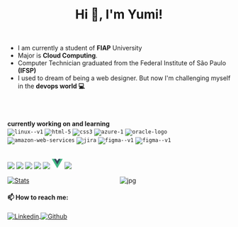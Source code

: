 <h1 align="center">Hi 👋, I'm Yumi!</h1>
<br>

- I am currently a student of **FIAP** University 
- Major is **Cloud Computing**.
- Computer Technician graduated from the Federal Institute of São Paulo **(IFSP)**
- I used to dream of being a web designer. But now I'm challenging myself in the **devops world 💻** 

<br>
<br>

**currently working on and learning**  
<code><img width="40" height="40" src="https://img.icons8.com/color/48/linux--v1.png" alt="linux--v1"/></code>
<code><img width="40" height="40" src="https://img.icons8.com/fluency/48/html-5.png" alt="html-5"/></code>
<code><img width="40" height="40" src="https://img.icons8.com/color/48/css3.png" alt="css3"/></code>
<code><img width="40" height="40" src="https://img.icons8.com/fluency/48/azure-1.png" alt="azure-1"/></code>
<code><img width="40" height="40" src="https://img.icons8.com/color/48/oracle-logo.png" alt="oracle-logo"/></code>
<code><img width="40" height="40" src="https://img.icons8.com/color/48/amazon-web-services.png" alt="amazon-web-services"/></code>
<code><img width="40" height="40" src="https://img.icons8.com/color/48/jira.png" alt="jira"/></code>
<code><img width="40" height="40" src="https://img.icons8.com/color/48/figma--v1.png" alt="figma--v1"/></code>
<code><img width="40" height="50" src="https://upload.wikimedia.org/wikipedia/commons/thumb/d/d3/BMC_Software_logo_%282014%29.svg/1280px-BMC_Software_logo_%282014%29.svg.png" alt="figma--v1"/></code>
<br>
<br>

<code><img height="25" src="https://cdn.jsdelivr.net/npm/simple-icons@3.12.2/icons/vim.svg"></code>
<code><img height="25" src="https://cdn.jsdelivr.net/npm/simple-icons@3.12.2/icons/django.svg"></code>
<code><img height="25" src="https://www.vectorlogo.zone/logos/pocoo_flask/pocoo_flask-icon.svg"></code>
<code><img height="25" src="https://cdn.jsdelivr.net/npm/simple-icons@3.12.2/icons/jquery.svg"></code>
<code><img height="25" src="https://cdn.jsdelivr.net/npm/simple-icons@3.12.2/icons/typescript.svg"></code>
<code><img height="25" src="https://raw.githubusercontent.com/devicons/devicon/master/icons/vuejs/vuejs-original.svg"></code>
<code><img height="25" src="https://cdn.jsdelivr.net/npm/simple-icons@3.12.2/icons/react.svg"></code>

[![Stats](https://github-readme-stats.vercel.app/api?username=yumi-tokuo&sshow_icons=true&theme=transparent)](https://github-readme-stats.vercel.app/api?username=yumi-tokuoshow_icons=true&theme=transparent)&nbsp; <img align="right" alt="jpg" width="250px" src="https://i.pinimg.com/originals/c0/44/59/c0445925ae3bb1a622dd2b95b96e9442.gif" />


#### 📫 How to reach me:

<a href="https://www.linkedin.com/in/yumitokuo/">
  <img align="center" alt="Linkedin" width="33px" src="https://cdn.jsdelivr.net/npm/simple-icons@3.12.2/icons/linkedin.svg" />
</a>
<a href="https://github.com/yumi-tokuo">
  <img align="center" alt="Github" width="33px" src="https://cdn.jsdelivr.net/npm/simple-icons@v3/icons/github.svg" />
</a>
<br />
<br />